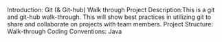 Introduction: Git (& Git-hub) Walk through
Project Description:This is a git and git-hub walk-through. This will show best practices in utilizing git to share and collaborate on projects with team members. 
Project Structure: Walk-through
Coding Conventions: Java
